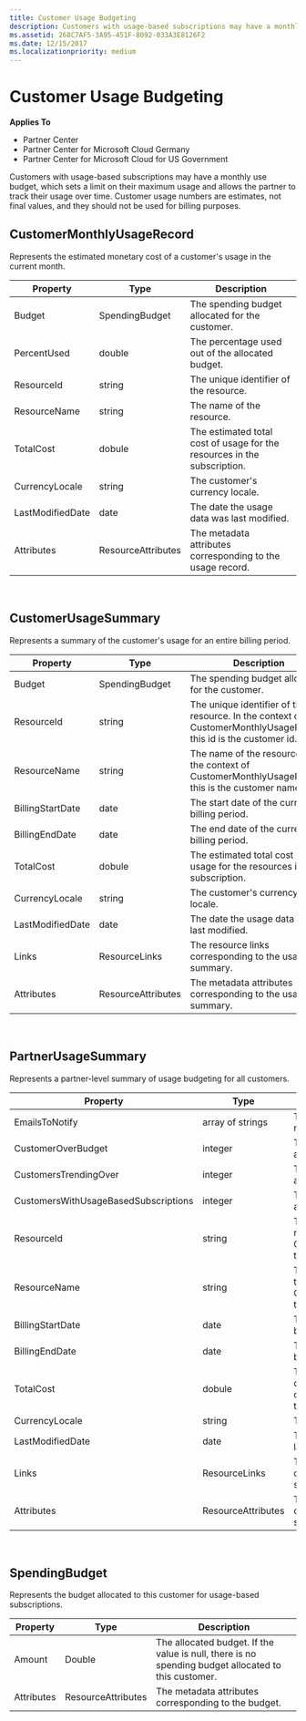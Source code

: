 ```yaml
---
title: Customer Usage Budgeting
description: Customers with usage-based subscriptions may have a monthly use budget, which sets a limit on their maximum usage and allows the partner to track their usage over time.
ms.assetid: 268C7AF5-3A95-451F-8092-033A3E8126F2
ms.date: 12/15/2017
ms.localizationpriority: medium
---
```


# Customer Usage Budgeting


**Applies To**

-   Partner Center
-   Partner Center for Microsoft Cloud Germany
-   Partner Center for Microsoft Cloud for US Government

Customers with usage-based subscriptions may have a monthly use budget,
which sets a limit on their maximum usage and allows the partner to
track their usage over time. Customer usage numbers are estimates, not
final values, and they should not be used for billing purposes.

## <span id="CustomerMonthlyUsageRecord"></span><span id="customermonthlyusagerecord"></span><span id="CUSTOMERMONTHLYUSAGERECORD"></span>CustomerMonthlyUsageRecord


Represents the estimated monetary cost of a customer's usage in the
current month.

| Property         | Type               | Description                                                              |
|------------------|--------------------|--------------------------------------------------------------------------|
| Budget           | SpendingBudget     | The spending budget allocated for the customer.                          |
| PercentUsed      | double             | The percentage used out of the allocated budget.                         |
| ResourceId       | string             | The unique identifier of the resource.                                   |
| ResourceName     | string             | The name of the resource.                                                |
| TotalCost        | dobule             | The estimated total cost of usage for the resources in the subscription. |
| CurrencyLocale   | string             | The customer's currency locale.                                          |
| LastModifiedDate | date               | The date the usage data was last modified.                               |
| Attributes       | ResourceAttributes | The metadata attributes corresponding to the usage record.               |

 

## <span id="CustomerUsageSummary"></span><span id="customerusagesummary"></span><span id="CUSTOMERUSAGESUMMARY"></span>CustomerUsageSummary


Represents a summary of the customer's usage for an entire billing
period.

| Property         | Type               | Description                                                                                                      |
|------------------|--------------------|------------------------------------------------------------------------------------------------------------------|
| Budget           | SpendingBudget     | The spending budget allocated for the customer.                                                                  |
| ResourceId       | string             | The unique identifier of the resource. In the context of CustomerMonthlyUsageRecord, this id is the customer id. |
| ResourceName     | string             | The name of the resource. In the context of CustomerMonthlyUsageRecord, this is the customer name.               |
| BillingStartDate | date               | The start date of the current billing period.                                                                    |
| BillingEndDate   | date               | The end date of the current billing period.                                                                      |
| TotalCost        | dobule             | The estimated total cost of usage for the resources in the subscription.                                         |
| CurrencyLocale   | string             | The customer's currency locale.                                                                                  |
| LastModifiedDate | date               | The date the usage data was last modified.                                                                       |
| Links            | ResourceLinks      | The resource links corresponding to the usage summary.                                                           |
| Attributes       | ResourceAttributes | The metadata attributes corresponding to the usage summary.                                                      |

 

## <span id="PartnerUsageSummary"></span><span id="partnerusagesummary"></span><span id="PARTNERUSAGESUMMARY"></span>PartnerUsageSummary


Represents a partner-level summary of usage budgeting for all customers.

| Property                             | Type               | Description                                                                                                      |
|--------------------------------------|--------------------|------------------------------------------------------------------------------------------------------------------|
| EmailsToNotify                       | array of strings   | The list of email addresses for notifications.                                                                   |
| CustomerOverBudget                   | integer            | The number of customers that are over budget.                                                                    |
| CustomersTrendingOver                | integer            | The number of customers that are close to going over budget.                                                     |
| CustomersWithUsageBasedSubscriptions | integer            | The number of customers with a usage-based subscription.                                                         |
| ResourceId                           | string             | The unique identifier of the resource. In the context of CustomerMonthlyUsageRecord, this id is the customer id. |
| ResourceName                         | string             | The name of the resource. In the context of CustomerMonthlyUsageRecord, this is the customer name.               |
| BillingStartDate                     | date               | The start date of the current billing period.                                                                    |
| BillingEndDate                       | date               | The end date of the current billing period.                                                                      |
| TotalCost                            | dobule             | The estimated total cost of all customer usage based on current usage from the start of the billing period.      |
| CurrencyLocale                       | string             | The currency locale.                                                                                             |
| LastModifiedDate                     | date               | The date the usage data was last modified.                                                                       |
| Links                                | ResourceLinks      | The resource links corresponding to the usage summary.                                                           |
| Attributes                           | ResourceAttributes | The metadata attributes corresponding to the usage summary.                                                      |

 

## <span id="SpendingBudget"></span><span id="spendingbudget"></span><span id="SPENDINGBUDGET"></span>SpendingBudget


Represents the budget allocated to this customer for usage-based
subscriptions.

| Property   | Type               | Description                                                                                         |
|------------|--------------------|-----------------------------------------------------------------------------------------------------|
| Amount     | Double             | The allocated budget. If the value is null, there is no spending budget allocated to this customer. |
| Attributes | ResourceAttributes | The metadata attributes corresponding to the budget.                                                |

 

 

 




